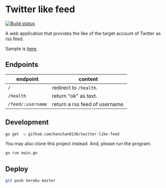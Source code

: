 # Twitter like feed

[![Build status][github-actions-image]][github-actions-url]

[github-actions-image]: https://github.com/kenchan0130/twitter-like-feed/workflows/CI/badge.svg
[github-actions-url]: https://github.com/kenchan0130/twitter-like-feed/actions?query=workflow%3A%22CI%22

A web application that provides the like of the target account of Twitter as rss feed.

Sample is [here](https://twitter-like-feed.herokuapp.com/).

## Endpoints

| endpoint          | content                        |
|-------------------|--------------------------------|
| `/`               | redirect to `/health`.         |
| `/health`         | return "ok" as text.           |
| `/feed/:username` | return a rss feed of username. |

## Development

```sh
go get -u github.com/kenchan0130/twitter-like-feed
```

You may also clone this project instead.
And, please run the program.

```sh
go run main.go
```

## Deploy

```sh
git push heroku master
```
